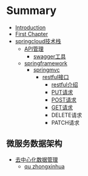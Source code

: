 # Summary

* [Introduction](README.md)
* [First Chapter](chapter1.md)
* [springcloud技术栈](springcloud.md)
  * [API管理](springcloud/api.md)
    * [swagger工具](springcloud/api/swagger.md)
  * [springframework](springcloud/springframework.md)
    * [springmvc](springcloud/springframework/springmvc.md)
      * [restful接口](springcloud/springframework/springmvc/restful.md)
        * [restful介绍](springcloud/springframework/springmvc/restful/restful.md)
        * [PUT请求](springcloud/springframework/springmvc/restful/put.md)
        * [POST请求](springcloud/springframework/springmvc/restful/post.md)
        * [GET请求](springcloud/springframework/springmvc/restful/get.md)
        * DELETE请求
        * PATCH请求

## 微服务数据架构

* [去中心化数据管理](.md)
  * [qu zhongxinhua ](.md/qu-zhongxinhua.md)


